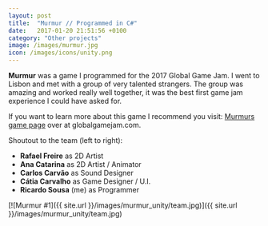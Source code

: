 ```yaml
---
layout: post
title:  "Murmur // Programmed in C#"
date:   2017-01-20 21:51:56 +0100
category: "Other projects"
image: /images/murmur.jpg
icon: /images/icons/unity.png
---
```


**Murmur** was a game I programmed for the 2017 Global Game Jam. I went to Lisbon and met with a group of very talented strangers. The group was amazing and worked really well together, it was the best first game jam experience I could have asked for.

If you want to learn more about this game I recommend you visit:
<a href="http://globalgamejam.org/2017/games/murmur">Murmurs game page</a> over at globalgamejam.com.

Shoutout to the team (left to right):
- **Rafael Freire** as 2D Artist 
- **Ana Catarina** as 2D Artist / Animator
- **Carlos Carvão** as Sound Designer
- **Cátia Carvalho** as Game Designer / U.I. 
- **Ricardo Sousa** (me) as Programmer

[![Murmur #1]({{ site.url }}/images/murmur_unity/team.jpg)]({{ site.url }}/images/murmur_unity/team.jpg)
